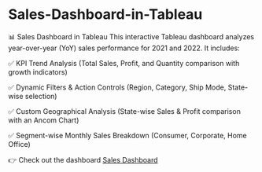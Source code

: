 # Sales-Dashboard-in-Tableau

📊 Sales Dashboard in Tableau
This interactive Tableau dashboard analyzes year-over-year (YoY) sales performance for 2021 and 2022. It includes:

✅ KPI Trend Analysis (Total Sales, Profit, and Quantity comparison with growth indicators)

✅ Dynamic Filters & Action Controls (Region, Category, Ship Mode, State-wise selection)

✅ Custom Geographical Analysis (State-wise Sales & Profit comparison with an Ancom Chart)

✅ Segment-wise Monthly Sales Breakdown (Consumer, Corporate, Home Office)


👉 Check out the dashboard [Sales Dashboard](https://public.tableau.com/views/sales_analysis_17424907462130/SalesDashboard?:language=en-US&:sid=&:redirect=auth&:display_count=n&:origin=viz_share_link)


